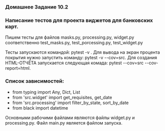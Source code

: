 ### Домашнее Задание 10.2

### Написание тестов для проекта виджетов для банковских карт.
 Пишем тесты для файлов masks.py, processing.py, widget.py
соответственно test_masks.py, test_porcessing.py, test_widget.py

Тесты запускаются командой: pytest -v . 
Для вывода на экран процента покрытия нужно запустить
команду: pytest -v --cov=src.
Для создания HTML-ОТЧЁТА запускается следующая комада:
pytest --cov=src --cov-report=html.


### Список зависимостей:
* from typing import Any, Dict, List
* from 'src.widget' import get_requisites, get_date
* from 'src.processing' import filter_by_state, sort_by_date
* from black import datetime

Основными рабочими файлами являются файлы widget.py и 
processing.py. Файл main.py является файлом запуска.

